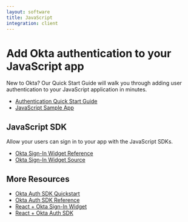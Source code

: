 ```yaml
---
layout: software
title: JavaScript
integration: client
---
```


# Add Okta authentication to your JavaScript app

New to Okta? Our Quick Start Guide will walk you through adding user authentication to your JavaScript application in minutes.

<ul class='code-list'>
  <li>
    <a href='/quickstart/#/okta-sign-in-page/nodejs/generic/' class='code-button inverse'>
      <span class='code-icon launch-16'></span><span>Authentication Quick Start Guide</span>
    </a>
  </li>
  <li>
    <a href='https://github.com/okta/samples-nodejs-express-4' class='code-button'>
      <span class='fa fa-github'></span><span>JavaScript Sample App</span>
    </a>
  </li>
</ul>

## JavaScript SDK

Allow your users can sign in to your app with the JavaScript SDKs.

<ul class='code-list'>
  <li>
    <span class='code-icon expression-16'></span> <a href='okta_sign-in_widget_ref.html'>Okta Sign-In Widget Reference</a>
  </li>
  <li>
    <span class='fa fa-github'></span> <a href='https://github.com/okta/okta-signin-widget'>Okta Sign-In Widget Source</a>
  </li>
</ul>

## More Resources

<ul class='code-list'>
  <li><span class='code-icon launch-16'></span> <a href='okta_auth_sdk.html'>Okta Auth SDK Quickstart</a></li>
  <li><span class='code-icon expression-16'></span> <a href='okta_auth_sdk_ref.html'>Okta Auth SDK Reference</a></li>
  <li><span class='code-icon launch-16'></span> <a href='okta_react_sign-in_widget.html'>React + Okta Sign-In Widget</a></li>
  <li><span class='code-icon launch-16'></span> <a href='okta_react.html'>React + Okta Auth SDK</a></li>
</ul>
